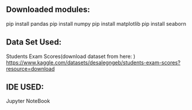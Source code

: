 Downloaded modules:
-------------------------------------
pip install pandas
pip install numpy
pip install matplotlib
pip install seaborn

Data Set Used:
--------------------------------------
Students Exam Scores(download dataset from here: )
https://www.kaggle.com/datasets/desalegngeb/students-exam-scores?resource=download

IDE USED:
----------------------------------------
Jupyter NoteBook


